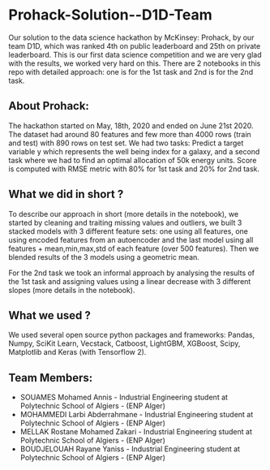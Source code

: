 # Prohack-Solution--D1D-Team
Our solution to the data science hackathon by McKinsey: Prohack, by our team D1D, which was ranked 4th on public leaderboard and 25th on private leaderboard. This is our first data science competition and we are very glad with the results, we worked very hard on this.
There are 2 notebooks in this repo with detailed approach: one is for the 1st task and 2nd is for the 2nd task.

## About Prohack:

The hackathon started on May, 18th, 2020 and ended on June 21st 2020. The dataset had around 80 features and few more than 4000 rows (train and test) with 890 rows on test set. 
We had two tasks: Predict a target variable y which represents the well being index for a galaxy, and a second task where we had to find an optimal allocation of 50k energy units. Score is computed with RMSE metric with 80% for 1st task and 20% for 2nd task.

## What we did in short ? 

To describe our approach in short (more details in the notebook), we started by cleaning and traiting missing values and outliers, we built 3 stacked models with 3 different feature sets: one using all features, one using encoded features from an autoencoder and the last model using all features + mean,min,max,std of each feature (over 500 features). Then we blended results of the 3 models using a geometric mean.

For the 2nd task we took an informal approach by analysing the results of the 1st task and assigning values using a linear decrease with 3 different slopes (more details in the notebook).

## What we used ?

We used several open source python packages and frameworks: Pandas, Numpy, SciKit Learn, Vecstack, Catboost, LightGBM, XGBoost, Scipy, Matplotlib and Keras (with Tensorflow 2).

## Team Members:

- SOUAMES Mohamed Annis - Industrial Engineering student at Polytechnic School of Algiers - (ENP Alger)
- MOHAMMEDI Larbi Abderrahmane - Industrial Engineering student at Polytechnic School of Algiers - (ENP Alger)
- MELLAK Rostane Mohamed Zakari   - Industrial Engineering student at Polytechnic School of Algiers - (ENP Alger)
- BOUDJELOUAH Rayane Yaniss - Industrial Engineering student at Polytechnic School of Algiers - (ENP Alger)

